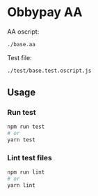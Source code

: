 # Obbypay AA

AA oscript:

```bash
./base.aa
```

Test file:

```bash
./test/base.test.oscript.js
```

## Usage

### Run test

```bash
npm run test
# or
yarn test
```

### Lint test files

```bash
npm run lint
# or
yarn lint
```
